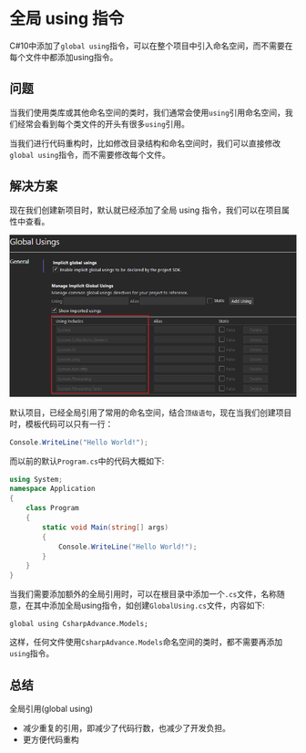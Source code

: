 # 全局 using 指令

C#10中添加了`global using`指令，可以在整个项目中引入命名空间，而不需要在每个文件中都添加using指令。

## 问题

当我们使用类库或其他命名空间的类时，我们通常会使用`using`引用命名空间，我们经常会看到每个类文件的开头有很多`using`引用。

当我们进行代码重构时，比如修改目录结构和命名空间时，我们可以直接修改`global using`指令，而不需要修改每个文件。

## 解决方案

现在我们创建新项目时，默认就已经添加了全局 using 指令，我们可以在项目属性中查看。

![全局 using 指令](../images/csharpAdvance//globalusing1.png)

默认项目，已经全局引用了常用的命名空间，结合`顶级语句`，现在当我们创建项目时，模板代码可以只有一行：

```csharp
Console.WriteLine("Hello World!");
```

而以前的默认`Program.cs`中的代码大概如下:

```csharp
using System;
namespace Application
{
    class Program
    {
        static void Main(string[] args)
        {
            Console.WriteLine("Hello World!");
        }
    }
}
```

当我们需要添加额外的全局引用时，可以在根目录中添加一个`.cs`文件，名称随意，在其中添加全局using指令，如创建`GlobalUsing.cs`文件，内容如下:

```Csharp
global using CsharpAdvance.Models;
```

这样，任何文件使用`CsharpAdvance.Models`命名空间的类时，都不需要再添加`using`指令。

## 总结

全局引用(global using)

- 减少重复的引用，即减少了代码行数，也减少了开发负担。
- 更方便代码重构